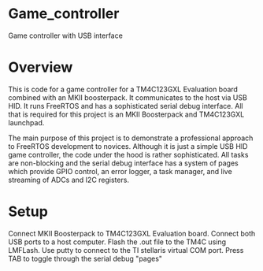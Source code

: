 # Game_controller
Game controller with USB interface

# Overview
This is code for a game controller for a TM4C123GXL Evaluation board combined with an MKII boosterpack. It communicates to the host via USB HID. 
It runs FreeRTOS and has a sophisticated serial debug interface. All that is required for this project is an MKII Boosterpack and TM4C123GXL launchpad.

The main purpose of this project is to demonstrate a professional approach to FreeRTOS development to novices. Although it is just a simple USB HID game controller, 
the code under the hood is rather sophisticated. All tasks are non-blocking and the serial debug interface has a system of pages which provide GPIO control,
an error logger, a task manager, and live streaming of ADCs and I2C registers.  

# Setup
Connect MKII Boosterpack to TM4C123GXL Evaluation board. 
Connect both USB ports to a host computer. 
Flash the .out file to the TM4C using LMFLash. 
Use putty to connect to the TI stellaris virtual COM port. 
Press TAB to toggle through the serial debug "pages"


